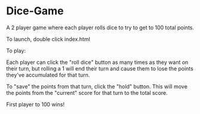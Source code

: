 # Dice-Game
A 2 player game where each player rolls dice to try to get to 100 total points.

To launch, double click index.html

To play:

Each player can click the "roll dice" button as many times as they want on their turn, but rolling a 1 will end their turn and cause them to lose the points they've accumulated for that turn.

To "save" the points from that turn, click the "hold" button. This will move the points from the "current" score for that turn to the total score.

First player to 100 wins!

